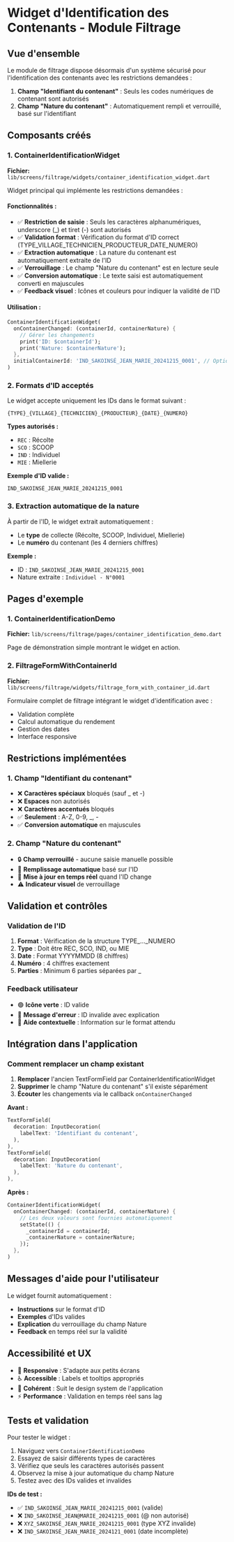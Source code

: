 # Widget d'Identification des Contenants - Module Filtrage

## Vue d'ensemble

Le module de filtrage dispose désormais d'un système sécurisé pour l'identification des contenants avec les restrictions demandées :

1. **Champ "Identifiant du contenant"** : Seuls les codes numériques de contenant sont autorisés
2. **Champ "Nature du contenant"** : Automatiquement rempli et verrouillé, basé sur l'identifiant

## Composants créés

### 1. ContainerIdentificationWidget
**Fichier:** `lib/screens/filtrage/widgets/container_identification_widget.dart`

Widget principal qui implémente les restrictions demandées :

#### Fonctionnalités :
- ✅ **Restriction de saisie** : Seuls les caractères alphanumériques, underscore (_) et tiret (-) sont autorisés
- ✅ **Validation format** : Vérification du format d'ID correct (TYPE_VILLAGE_TECHNICIEN_PRODUCTEUR_DATE_NUMERO)
- ✅ **Extraction automatique** : La nature du contenant est automatiquement extraite de l'ID
- ✅ **Verrouillage** : Le champ "Nature du contenant" est en lecture seule
- ✅ **Conversion automatique** : Le texte saisi est automatiquement converti en majuscules
- ✅ **Feedback visuel** : Icônes et couleurs pour indiquer la validité de l'ID

#### Utilisation :
```dart
ContainerIdentificationWidget(
  onContainerChanged: (containerId, containerNature) {
    // Gérer les changements
    print('ID: $containerId');
    print('Nature: $containerNature');
  },
  initialContainerId: 'IND_SAKOINSÉ_JEAN_MARIE_20241215_0001', // Optionnel
)
```

### 2. Formats d'ID acceptés

Le widget accepte uniquement les IDs dans le format suivant :
```
{TYPE}_{VILLAGE}_{TECHNICIEN}_{PRODUCTEUR}_{DATE}_{NUMERO}
```

**Types autorisés :**
- `REC` : Récolte
- `SCO` : SCOOP  
- `IND` : Individuel
- `MIE` : Miellerie

**Exemple d'ID valide :**
```
IND_SAKOINSÉ_JEAN_MARIE_20241215_0001
```

### 3. Extraction automatique de la nature

À partir de l'ID, le widget extrait automatiquement :
- Le **type** de collecte (Récolte, SCOOP, Individuel, Miellerie)
- Le **numéro** du contenant (les 4 derniers chiffres)

**Exemple :**
- ID : `IND_SAKOINSÉ_JEAN_MARIE_20241215_0001`
- Nature extraite : `Individuel - N°0001`

## Pages d'exemple

### 1. ContainerIdentificationDemo
**Fichier:** `lib/screens/filtrage/pages/container_identification_demo.dart`

Page de démonstration simple montrant le widget en action.

### 2. FiltrageFormWithContainerId  
**Fichier:** `lib/screens/filtrage/widgets/filtrage_form_with_container_id.dart`

Formulaire complet de filtrage intégrant le widget d'identification avec :
- Validation complète
- Calcul automatique du rendement
- Gestion des dates
- Interface responsive

## Restrictions implémentées

### 1. Champ "Identifiant du contenant"
- ❌ **Caractères spéciaux** bloqués (sauf _ et -)
- ❌ **Espaces** non autorisés
- ❌ **Caractères accentués** bloqués
- ✅ **Seulement** : A-Z, 0-9, _, -
- ✅ **Conversion automatique** en majuscules

### 2. Champ "Nature du contenant"
- 🔒 **Champ verrouillé** - aucune saisie manuelle possible
- 🤖 **Remplissage automatique** basé sur l'ID
- 🔄 **Mise à jour en temps réel** quand l'ID change
- ⚠️ **Indicateur visuel** de verrouillage

## Validation et contrôles

### Validation de l'ID
1. **Format** : Vérification de la structure TYPE_..._NUMERO
2. **Type** : Doit être REC, SCO, IND, ou MIE
3. **Date** : Format YYYYMMDD (8 chiffres)
4. **Numéro** : 4 chiffres exactement
5. **Parties** : Minimum 6 parties séparées par _

### Feedback utilisateur
- 🟢 **Icône verte** : ID valide
- 🔴 **Message d'erreur** : ID invalide avec explication
- 🔵 **Aide contextuelle** : Information sur le format attendu

## Intégration dans l'application

### Comment remplacer un champ existant

1. **Remplacer** l'ancien TextFormField par ContainerIdentificationWidget
2. **Supprimer** le champ "Nature du contenant" s'il existe séparément
3. **Écouter** les changements via le callback `onContainerChanged`

**Avant :**
```dart
TextFormField(
  decoration: InputDecoration(
    labelText: 'Identifiant du contenant',
  ),
),
TextFormField(
  decoration: InputDecoration(
    labelText: 'Nature du contenant',
  ),
),
```

**Après :**
```dart
ContainerIdentificationWidget(
  onContainerChanged: (containerId, containerNature) {
    // Les deux valeurs sont fournies automatiquement
    setState(() {
      _containerId = containerId;
      _containerNature = containerNature;
    });
  },
)
```

## Messages d'aide pour l'utilisateur

Le widget fournit automatiquement :
- **Instructions** sur le format d'ID
- **Exemples** d'IDs valides  
- **Explication** du verrouillage du champ Nature
- **Feedback** en temps réel sur la validité

## Accessibilité et UX

- 📱 **Responsive** : S'adapte aux petits écrans
- ♿ **Accessible** : Labels et tooltips appropriés
- 🎨 **Cohérent** : Suit le design system de l'application
- ⚡ **Performance** : Validation en temps réel sans lag

## Tests et validation

Pour tester le widget :
1. Naviguez vers `ContainerIdentificationDemo`
2. Essayez de saisir différents types de caractères
3. Vérifiez que seuls les caractères autorisés passent
4. Observez la mise à jour automatique du champ Nature
5. Testez avec des IDs valides et invalides

**IDs de test :**
- ✅ `IND_SAKOINSÉ_JEAN_MARIE_20241215_0001` (valide)
- ❌ `IND_SAKOINSÉ_JEAN@MARIE_20241215_0001` (@ non autorisé)
- ❌ `XYZ_SAKOINSÉ_JEAN_MARIE_20241215_0001` (type XYZ invalide)
- ❌ `IND_SAKOINSÉ_JEAN_MARIE_2024121_0001` (date incomplète)
